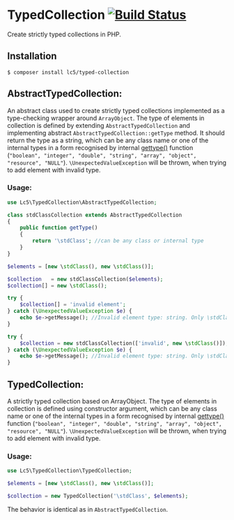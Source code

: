 # TypedCollection [![Build Status](https://travis-ci.org/Lc5/TypedCollection.svg?branch=master)](https://travis-ci.org/Lc5/TypedCollection)
Create strictly typed collections in PHP.

## Installation

```
$ composer install lc5/typed-collection
```

## AbstractTypedCollection:

An abstract class used to create strictly typed collections implemented as a type-checking wrapper around ```ArrayObject```.
The type of elements in collection is defined by extending ```AbstractTypedCollection``` and implementing abstract
```AbstractTypedCollection::getType``` method. It should return the type as a string, which can be any class name or one
of the internal types in a form recognised by internal [gettype()](http://php.net/manual/en/function.gettype.php) function
(```"boolean", "integer", "double", "string", "array", "object", "resource", "NULL"```). ```\UnexpectedValueException```
will be thrown, when trying to add element with invalid type.
        
### Usage:
  
```php
use Lc5\TypedCollection\AbstractTypedCollection;

class stdClassCollection extends AbstractTypedCollection
{
    public function getType()
    {
        return '\stdClass'; //can be any class or internal type
    }
}

$elements = [new \stdClass(), new \stdClass()];

$collection   = new stdClassCollection($elements);
$collection[] = new \stdClass();

try {
    $collection[] = 'invalid element';
} catch (\UnexpectedValueException $e) {
    echo $e->getMessage(); //Invalid element type: string. Only \stdClass is allowed.
}

try {
    $collection = new stdClassCollection(['invalid', new \stdClass()]);
} catch (\UnexpectedValueException $e) {
    echo $e->getMessage(); //Invalid element type: string. Only \stdClass is allowed.
}

```

## TypedCollection:

A strictly typed collection based on ArrayObject. The type of elements in collection is defined using constructor
argument, which can be any class name or one of the internal types in a form recognised by internal
[gettype()](http://php.net/manual/en/function.gettype.php) function (```"boolean", "integer", "double", "string",
"array", "object", "resource", "NULL"```). ```\UnexpectedValueException``` will be thrown, when trying to add element
with invalid type.

### Usage:

```php
use Lc5\TypedCollection\TypedCollection;

$elements = [new \stdClass(), new \stdClass()];

$collection = new TypedCollection('\stdClass', $elements);

```
The behavior is identical as in ```AbstractTypedCollection```.
